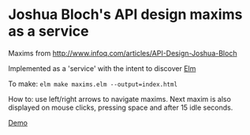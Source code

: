 # Joshua Bloch's API design maxims as a service

Maxims from http://www.infoq.com/articles/API-Design-Joshua-Bloch

Implemented as a 'service' with the intent to discover [Elm](http://elm-lang.org/)

To make: `elm make maxims.elm --output=index.html`

How to: use left/right arrows to navigate maxims. Next maxim is also displayed on mouse clicks, pressing space and after 15 idle seconds.

[Demo](http://makemeunsee.github.io/elm-maxims/)
